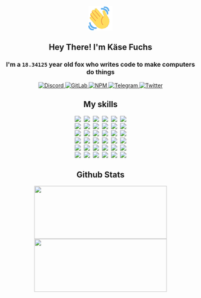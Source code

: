 <div><p align=center><img src=./resources/images/wave.gif width=64px height=64px></p><h2 align=center>Hey There! I'm Käse Fuchs</h2><h3 align=center>I'm a <code>18.34125</code> year old fox who writes code to make computers do things</h3><p align=center><a href=https://discord.com/users/507526681125322772><img alt=Discord src="https://img.shields.io/badge/Discord-5865F2?logo=discord&logoColor=white&style=flat-square#9fda681d946b60c37bbc50078713de8b"> </a><a href=https://gitlab.com/kasefuchs><img alt=GitLab src="https://img.shields.io/badge/GitLab-330F63?logo=gitlab&logoColor=white&style=flat-square#9fda681d946b60c37bbc50078713de8b"> </a><a href=https://npmjs.com/~kasefuchs><img alt=NPM src="https://img.shields.io/badge/NPM-CB3837?logo=npm&logoColor=white&style=flat-square#9fda681d946b60c37bbc50078713de8b"> </a><a href=https://t.me/kasefuchs><img alt=Telegram src="https://img.shields.io/badge/Telegram-2CA5E0?logo=telegram&logoColor=white&style=flat-square#9fda681d946b60c37bbc50078713de8b"> </a><a href=https://twitter.com/kasefuchs><img alt=Twitter src="https://img.shields.io/badge/Twitter-1DA1F2?logo=twitter&logoColor=white&style=flat-square#9fda681d946b60c37bbc50078713de8b"></a></p><h2 align=center>My skills</h2><p align=center><a href=https://aws.amazon.com/ ><picture><source srcset="https://skillicons.dev/icons?i=aws&theme=dark#9fda681d946b60c37bbc50078713de8b" media="(prefers-color-scheme: dark)"><source srcset="https://skillicons.dev/icons?i=aws&theme=light#9fda681d946b60c37bbc50078713de8b" media="(prefers-color-scheme: light), (prefers-color-scheme: no-preference)"><img src="https://skillicons.dev/icons?i=aws&theme=light#9fda681d946b60c37bbc50078713de8b"></picture></a>&nbsp;&nbsp;<a href=https://en.wikipedia.org/wiki/Bash_(Unix_shell)><picture><source srcset="https://skillicons.dev/icons?i=bash&theme=dark#9fda681d946b60c37bbc50078713de8b" media="(prefers-color-scheme: dark)"><source srcset="https://skillicons.dev/icons?i=bash&theme=light#9fda681d946b60c37bbc50078713de8b" media="(prefers-color-scheme: light), (prefers-color-scheme: no-preference)"><img src="https://skillicons.dev/icons?i=bash&theme=light#9fda681d946b60c37bbc50078713de8b"></picture></a>&nbsp;&nbsp;<a href=https://discord.com/developers/docs><picture><source srcset="https://skillicons.dev/icons?i=bots&theme=dark#9fda681d946b60c37bbc50078713de8b" media="(prefers-color-scheme: dark)"><source srcset="https://skillicons.dev/icons?i=bots&theme=light#9fda681d946b60c37bbc50078713de8b" media="(prefers-color-scheme: light), (prefers-color-scheme: no-preference)"><img src="https://skillicons.dev/icons?i=bots&theme=light#9fda681d946b60c37bbc50078713de8b"></picture></a>&nbsp;&nbsp;<a href=https://www.cloudflare.com/ ><picture><source srcset="https://skillicons.dev/icons?i=cloudflare&theme=dark#9fda681d946b60c37bbc50078713de8b" media="(prefers-color-scheme: dark)"><source srcset="https://skillicons.dev/icons?i=cloudflare&theme=light#9fda681d946b60c37bbc50078713de8b" media="(prefers-color-scheme: light), (prefers-color-scheme: no-preference)"><img src="https://skillicons.dev/icons?i=cloudflare&theme=light#9fda681d946b60c37bbc50078713de8b"></picture></a>&nbsp;&nbsp;<a href=https://en.wikipedia.org/wiki/CSS><picture><source srcset="https://skillicons.dev/icons?i=css&theme=dark#9fda681d946b60c37bbc50078713de8b" media="(prefers-color-scheme: dark)"><source srcset="https://skillicons.dev/icons?i=css&theme=light#9fda681d946b60c37bbc50078713de8b" media="(prefers-color-scheme: light), (prefers-color-scheme: no-preference)"><img src="https://skillicons.dev/icons?i=css&theme=light#9fda681d946b60c37bbc50078713de8b"></picture></a>&nbsp;&nbsp;<a href=https://www.docker.com/ ><picture><source srcset="https://skillicons.dev/icons?i=docker&theme=dark#9fda681d946b60c37bbc50078713de8b" media="(prefers-color-scheme: dark)"><source srcset="https://skillicons.dev/icons?i=docker&theme=light#9fda681d946b60c37bbc50078713de8b" media="(prefers-color-scheme: light), (prefers-color-scheme: no-preference)"><img src="https://skillicons.dev/icons?i=docker&theme=light#9fda681d946b60c37bbc50078713de8b"></picture></a><br><a href=https://www.electronjs.org/ ><picture><source srcset="https://skillicons.dev/icons?i=electron&theme=dark#9fda681d946b60c37bbc50078713de8b" media="(prefers-color-scheme: dark)"><source srcset="https://skillicons.dev/icons?i=electron&theme=light#9fda681d946b60c37bbc50078713de8b" media="(prefers-color-scheme: light), (prefers-color-scheme: no-preference)"><img src="https://skillicons.dev/icons?i=electron&theme=light#9fda681d946b60c37bbc50078713de8b"></picture></a>&nbsp;&nbsp;<a href=https://expressjs.com/ ><picture><source srcset="https://skillicons.dev/icons?i=express&theme=dark#9fda681d946b60c37bbc50078713de8b" media="(prefers-color-scheme: dark)"><source srcset="https://skillicons.dev/icons?i=express&theme=light#9fda681d946b60c37bbc50078713de8b" media="(prefers-color-scheme: light), (prefers-color-scheme: no-preference)"><img src="https://skillicons.dev/icons?i=express&theme=light#9fda681d946b60c37bbc50078713de8b"></picture></a>&nbsp;&nbsp;<a href=https://www.figma.com/ ><picture><source srcset="https://skillicons.dev/icons?i=figma&theme=dark#9fda681d946b60c37bbc50078713de8b" media="(prefers-color-scheme: dark)"><source srcset="https://skillicons.dev/icons?i=figma&theme=light#9fda681d946b60c37bbc50078713de8b" media="(prefers-color-scheme: light), (prefers-color-scheme: no-preference)"><img src="https://skillicons.dev/icons?i=figma&theme=light#9fda681d946b60c37bbc50078713de8b"></picture></a>&nbsp;&nbsp;<a href=https://firebase.google.com/ ><picture><source srcset="https://skillicons.dev/icons?i=firebase&theme=dark#9fda681d946b60c37bbc50078713de8b" media="(prefers-color-scheme: dark)"><source srcset="https://skillicons.dev/icons?i=firebase&theme=light#9fda681d946b60c37bbc50078713de8b" media="(prefers-color-scheme: light), (prefers-color-scheme: no-preference)"><img src="https://skillicons.dev/icons?i=firebase&theme=light#9fda681d946b60c37bbc50078713de8b"></picture></a>&nbsp;&nbsp;<a href=https://flask.palletsprojects.com/ ><picture><source srcset="https://skillicons.dev/icons?i=flask&theme=dark#9fda681d946b60c37bbc50078713de8b" media="(prefers-color-scheme: dark)"><source srcset="https://skillicons.dev/icons?i=flask&theme=light#9fda681d946b60c37bbc50078713de8b" media="(prefers-color-scheme: light), (prefers-color-scheme: no-preference)"><img src="https://skillicons.dev/icons?i=flask&theme=light#9fda681d946b60c37bbc50078713de8b"></picture></a>&nbsp;&nbsp;<a href=https://cloud.google.com/ ><picture><source srcset="https://skillicons.dev/icons?i=gcp&theme=dark#9fda681d946b60c37bbc50078713de8b" media="(prefers-color-scheme: dark)"><source srcset="https://skillicons.dev/icons?i=gcp&theme=light#9fda681d946b60c37bbc50078713de8b" media="(prefers-color-scheme: light), (prefers-color-scheme: no-preference)"><img src="https://skillicons.dev/icons?i=gcp&theme=light#9fda681d946b60c37bbc50078713de8b"></picture></a><br><a href=https://git-scm.com/ ><picture><source srcset="https://skillicons.dev/icons?i=git&theme=dark#9fda681d946b60c37bbc50078713de8b" media="(prefers-color-scheme: dark)"><source srcset="https://skillicons.dev/icons?i=git&theme=light#9fda681d946b60c37bbc50078713de8b" media="(prefers-color-scheme: light), (prefers-color-scheme: no-preference)"><img src="https://skillicons.dev/icons?i=git&theme=light#9fda681d946b60c37bbc50078713de8b"></picture></a>&nbsp;&nbsp;<a href=https://github.com/ ><picture><source srcset="https://skillicons.dev/icons?i=github&theme=dark#9fda681d946b60c37bbc50078713de8b" media="(prefers-color-scheme: dark)"><source srcset="https://skillicons.dev/icons?i=github&theme=light#9fda681d946b60c37bbc50078713de8b" media="(prefers-color-scheme: light), (prefers-color-scheme: no-preference)"><img src="https://skillicons.dev/icons?i=github&theme=light#9fda681d946b60c37bbc50078713de8b"></picture></a>&nbsp;&nbsp;<a href=https://gitlab.com/ ><picture><source srcset="https://skillicons.dev/icons?i=gitlab&theme=dark#9fda681d946b60c37bbc50078713de8b" media="(prefers-color-scheme: dark)"><source srcset="https://skillicons.dev/icons?i=gitlab&theme=light#9fda681d946b60c37bbc50078713de8b" media="(prefers-color-scheme: light), (prefers-color-scheme: no-preference)"><img src="https://skillicons.dev/icons?i=gitlab&theme=light#9fda681d946b60c37bbc50078713de8b"></picture></a>&nbsp;&nbsp;<a href=https://www.heroku.com/ ><picture><source srcset="https://skillicons.dev/icons?i=heroku&theme=dark#9fda681d946b60c37bbc50078713de8b" media="(prefers-color-scheme: dark)"><source srcset="https://skillicons.dev/icons?i=heroku&theme=light#9fda681d946b60c37bbc50078713de8b" media="(prefers-color-scheme: light), (prefers-color-scheme: no-preference)"><img src="https://skillicons.dev/icons?i=heroku&theme=light#9fda681d946b60c37bbc50078713de8b"></picture></a>&nbsp;&nbsp;<a href=https://en.wikipedia.org/wiki/HTML><picture><source srcset="https://skillicons.dev/icons?i=html&theme=dark#9fda681d946b60c37bbc50078713de8b" media="(prefers-color-scheme: dark)"><source srcset="https://skillicons.dev/icons?i=html&theme=light#9fda681d946b60c37bbc50078713de8b" media="(prefers-color-scheme: light), (prefers-color-scheme: no-preference)"><img src="https://skillicons.dev/icons?i=html&theme=light#9fda681d946b60c37bbc50078713de8b"></picture></a>&nbsp;&nbsp;<a href=https://en.wikipedia.org/wiki/JavaScript><picture><source srcset="https://skillicons.dev/icons?i=js&theme=dark#9fda681d946b60c37bbc50078713de8b" media="(prefers-color-scheme: dark)"><source srcset="https://skillicons.dev/icons?i=js&theme=light#9fda681d946b60c37bbc50078713de8b" media="(prefers-color-scheme: light), (prefers-color-scheme: no-preference)"><img src="https://skillicons.dev/icons?i=js&theme=light#9fda681d946b60c37bbc50078713de8b"></picture></a><br><a href=https://en.wikipedia.org/wiki/Linux><picture><source srcset="https://skillicons.dev/icons?i=linux&theme=dark#9fda681d946b60c37bbc50078713de8b" media="(prefers-color-scheme: dark)"><source srcset="https://skillicons.dev/icons?i=linux&theme=light#9fda681d946b60c37bbc50078713de8b" media="(prefers-color-scheme: light), (prefers-color-scheme: no-preference)"><img src="https://skillicons.dev/icons?i=linux&theme=light#9fda681d946b60c37bbc50078713de8b"></picture></a>&nbsp;&nbsp;<a href=https://mui.com/ ><picture><source srcset="https://skillicons.dev/icons?i=materialui&theme=dark#9fda681d946b60c37bbc50078713de8b" media="(prefers-color-scheme: dark)"><source srcset="https://skillicons.dev/icons?i=materialui&theme=light#9fda681d946b60c37bbc50078713de8b" media="(prefers-color-scheme: light), (prefers-color-scheme: no-preference)"><img src="https://skillicons.dev/icons?i=materialui&theme=light#9fda681d946b60c37bbc50078713de8b"></picture></a>&nbsp;&nbsp;<a href=https://en.wikipedia.org/wiki/Markdown><picture><source srcset="https://skillicons.dev/icons?i=md&theme=dark#9fda681d946b60c37bbc50078713de8b" media="(prefers-color-scheme: dark)"><source srcset="https://skillicons.dev/icons?i=md&theme=light#9fda681d946b60c37bbc50078713de8b" media="(prefers-color-scheme: light), (prefers-color-scheme: no-preference)"><img src="https://skillicons.dev/icons?i=md&theme=light#9fda681d946b60c37bbc50078713de8b"></picture></a>&nbsp;&nbsp;<a href=https://www.mongodb.com/ ><picture><source srcset="https://skillicons.dev/icons?i=mongodb&theme=dark#9fda681d946b60c37bbc50078713de8b" media="(prefers-color-scheme: dark)"><source srcset="https://skillicons.dev/icons?i=mongodb&theme=light#9fda681d946b60c37bbc50078713de8b" media="(prefers-color-scheme: light), (prefers-color-scheme: no-preference)"><img src="https://skillicons.dev/icons?i=mongodb&theme=light#9fda681d946b60c37bbc50078713de8b"></picture></a>&nbsp;&nbsp;<a href=https://www.mysql.com/ ><picture><source srcset="https://skillicons.dev/icons?i=mysql&theme=dark#9fda681d946b60c37bbc50078713de8b" media="(prefers-color-scheme: dark)"><source srcset="https://skillicons.dev/icons?i=mysql&theme=light#9fda681d946b60c37bbc50078713de8b" media="(prefers-color-scheme: light), (prefers-color-scheme: no-preference)"><img src="https://skillicons.dev/icons?i=mysql&theme=light#9fda681d946b60c37bbc50078713de8b"></picture></a>&nbsp;&nbsp;<a href=https://nextjs.org/ ><picture><source srcset="https://skillicons.dev/icons?i=nextjs&theme=dark#9fda681d946b60c37bbc50078713de8b" media="(prefers-color-scheme: dark)"><source srcset="https://skillicons.dev/icons?i=nextjs&theme=light#9fda681d946b60c37bbc50078713de8b" media="(prefers-color-scheme: light), (prefers-color-scheme: no-preference)"><img src="https://skillicons.dev/icons?i=nextjs&theme=light#9fda681d946b60c37bbc50078713de8b"></picture></a><br><a href=https://nodejs.org/en/ ><picture><source srcset="https://skillicons.dev/icons?i=nodejs&theme=dark#9fda681d946b60c37bbc50078713de8b" media="(prefers-color-scheme: dark)"><source srcset="https://skillicons.dev/icons?i=nodejs&theme=light#9fda681d946b60c37bbc50078713de8b" media="(prefers-color-scheme: light), (prefers-color-scheme: no-preference)"><img src="https://skillicons.dev/icons?i=nodejs&theme=light#9fda681d946b60c37bbc50078713de8b"></picture></a>&nbsp;&nbsp;<a href=https://www.postgresql.org/ ><picture><source srcset="https://skillicons.dev/icons?i=postgres&theme=dark#9fda681d946b60c37bbc50078713de8b" media="(prefers-color-scheme: dark)"><source srcset="https://skillicons.dev/icons?i=postgres&theme=light#9fda681d946b60c37bbc50078713de8b" media="(prefers-color-scheme: light), (prefers-color-scheme: no-preference)"><img src="https://skillicons.dev/icons?i=postgres&theme=light#9fda681d946b60c37bbc50078713de8b"></picture></a>&nbsp;&nbsp;<a href=https://learn.microsoft.com/en-us/powershell/ ><picture><source srcset="https://skillicons.dev/icons?i=powershell&theme=dark#9fda681d946b60c37bbc50078713de8b" media="(prefers-color-scheme: dark)"><source srcset="https://skillicons.dev/icons?i=powershell&theme=light#9fda681d946b60c37bbc50078713de8b" media="(prefers-color-scheme: light), (prefers-color-scheme: no-preference)"><img src="https://skillicons.dev/icons?i=powershell&theme=light#9fda681d946b60c37bbc50078713de8b"></picture></a>&nbsp;&nbsp;<a href=https://www.python.org/ ><picture><source srcset="https://skillicons.dev/icons?i=py&theme=dark#9fda681d946b60c37bbc50078713de8b" media="(prefers-color-scheme: dark)"><source srcset="https://skillicons.dev/icons?i=py&theme=light#9fda681d946b60c37bbc50078713de8b" media="(prefers-color-scheme: light), (prefers-color-scheme: no-preference)"><img src="https://skillicons.dev/icons?i=py&theme=light#9fda681d946b60c37bbc50078713de8b"></picture></a>&nbsp;&nbsp;<a href=https://www.raspberrypi.org/ ><picture><source srcset="https://skillicons.dev/icons?i=raspberrypi&theme=dark#9fda681d946b60c37bbc50078713de8b" media="(prefers-color-scheme: dark)"><source srcset="https://skillicons.dev/icons?i=raspberrypi&theme=light#9fda681d946b60c37bbc50078713de8b" media="(prefers-color-scheme: light), (prefers-color-scheme: no-preference)"><img src="https://skillicons.dev/icons?i=raspberrypi&theme=light#9fda681d946b60c37bbc50078713de8b"></picture></a>&nbsp;&nbsp;<a href=https://reactjs.org/ ><picture><source srcset="https://skillicons.dev/icons?i=react&theme=dark#9fda681d946b60c37bbc50078713de8b" media="(prefers-color-scheme: dark)"><source srcset="https://skillicons.dev/icons?i=react&theme=light#9fda681d946b60c37bbc50078713de8b" media="(prefers-color-scheme: light), (prefers-color-scheme: no-preference)"><img src="https://skillicons.dev/icons?i=react&theme=light#9fda681d946b60c37bbc50078713de8b"></picture></a><br><a href=https://redux.js.org/ ><picture><source srcset="https://skillicons.dev/icons?i=redux&theme=dark#9fda681d946b60c37bbc50078713de8b" media="(prefers-color-scheme: dark)"><source srcset="https://skillicons.dev/icons?i=redux&theme=light#9fda681d946b60c37bbc50078713de8b" media="(prefers-color-scheme: light), (prefers-color-scheme: no-preference)"><img src="https://skillicons.dev/icons?i=redux&theme=light#9fda681d946b60c37bbc50078713de8b"></picture></a>&nbsp;&nbsp;<a href=https://en.wikipedia.org/wiki/Regular_expression><picture><source srcset="https://skillicons.dev/icons?i=regex&theme=dark#9fda681d946b60c37bbc50078713de8b" media="(prefers-color-scheme: dark)"><source srcset="https://skillicons.dev/icons?i=regex&theme=light#9fda681d946b60c37bbc50078713de8b" media="(prefers-color-scheme: light), (prefers-color-scheme: no-preference)"><img src="https://skillicons.dev/icons?i=regex&theme=light#9fda681d946b60c37bbc50078713de8b"></picture></a>&nbsp;&nbsp;<a href=https://en.wikipedia.org/wiki/Sass_(stylesheet_language)><picture><source srcset="https://skillicons.dev/icons?i=sass&theme=dark#9fda681d946b60c37bbc50078713de8b" media="(prefers-color-scheme: dark)"><source srcset="https://skillicons.dev/icons?i=sass&theme=light#9fda681d946b60c37bbc50078713de8b" media="(prefers-color-scheme: light), (prefers-color-scheme: no-preference)"><img src="https://skillicons.dev/icons?i=sass&theme=light#9fda681d946b60c37bbc50078713de8b"></picture></a>&nbsp;&nbsp;<a href=https://www.typescriptlang.org/ ><picture><source srcset="https://skillicons.dev/icons?i=ts&theme=dark#9fda681d946b60c37bbc50078713de8b" media="(prefers-color-scheme: dark)"><source srcset="https://skillicons.dev/icons?i=ts&theme=light#9fda681d946b60c37bbc50078713de8b" media="(prefers-color-scheme: light), (prefers-color-scheme: no-preference)"><img src="https://skillicons.dev/icons?i=ts&theme=light#9fda681d946b60c37bbc50078713de8b"></picture></a>&nbsp;&nbsp;<a href=https://unity.com/ ><picture><source srcset="https://skillicons.dev/icons?i=unity&theme=dark#9fda681d946b60c37bbc50078713de8b" media="(prefers-color-scheme: dark)"><source srcset="https://skillicons.dev/icons?i=unity&theme=light#9fda681d946b60c37bbc50078713de8b" media="(prefers-color-scheme: light), (prefers-color-scheme: no-preference)"><img src="https://skillicons.dev/icons?i=unity&theme=light#9fda681d946b60c37bbc50078713de8b"></picture></a>&nbsp;&nbsp;<a href=https://workers.cloudflare.com/ ><picture><source srcset="https://skillicons.dev/icons?i=workers&theme=dark#9fda681d946b60c37bbc50078713de8b" media="(prefers-color-scheme: dark)"><source srcset="https://skillicons.dev/icons?i=workers&theme=light#9fda681d946b60c37bbc50078713de8b" media="(prefers-color-scheme: light), (prefers-color-scheme: no-preference)"><img src="https://skillicons.dev/icons?i=workers&theme=light#9fda681d946b60c37bbc50078713de8b"></picture></a><br></p><h2 align=center>Github Stats</h2><p align=center><picture><source srcset="https://github-readme-stats-kasefuchs.vercel.app/api/?count_private=true&hide_border=true&hide_rank=true&line_height=20&hide_title=true&username=Kasefuchs&theme=dark#9fda681d946b60c37bbc50078713de8b" media="(prefers-color-scheme: dark)"><source srcset="https://github-readme-stats-kasefuchs.vercel.app/api/?count_private=true&hide_border=true&hide_rank=true&line_height=20&hide_title=true&username=Kasefuchs&theme=light#9fda681d946b60c37bbc50078713de8b" media="(prefers-color-scheme: light), (prefers-color-scheme: no-preference)"><img align=middle width=350 height=140 src="https://github-readme-stats-kasefuchs.vercel.app/api/?count_private=true&hide_border=true&hide_rank=true&line_height=20&hide_title=true&username=Kasefuchs&theme=light#9fda681d946b60c37bbc50078713de8b"></picture><picture><source srcset="https://github-readme-stats-kasefuchs.vercel.app/api/top-langs/?count_private=true&hide_border=true&layout=compact&username=Kasefuchs&theme=dark#9fda681d946b60c37bbc50078713de8b" media="(prefers-color-scheme: dark)"><source srcset="https://github-readme-stats-kasefuchs.vercel.app/api/top-langs/?count_private=true&hide_border=true&layout=compact&username=Kasefuchs&theme=light#9fda681d946b60c37bbc50078713de8b" media="(prefers-color-scheme: light), (prefers-color-scheme: no-preference)"><img align=middle width=350 height=140 src="https://github-readme-stats-kasefuchs.vercel.app/api/top-langs/?count_private=true&hide_border=true&layout=compact&username=Kasefuchs&theme=light#9fda681d946b60c37bbc50078713de8b"></picture></p><img src="https://hit.yhype.me/github/profile?user_id=64592097#9fda681d946b60c37bbc50078713de8b" alt=""></div>